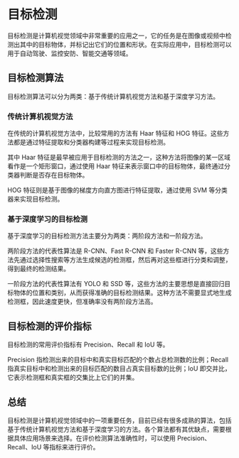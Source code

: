 # 目标检测
目标检测是计算机视觉领域中非常重要的应用之一，它的任务是在图像或视频中检测出其中的目标物体，并标记出它们的位置和形状。在实际应用中，目标检测可以用于自动驾驶、监控安防、智能交通等领域。

## 目标检测算法
目标检测算法可以分为两类：基于传统计算机视觉方法和基于深度学习方法。

### 传统计算机视觉方法
在传统的计算机视觉方法中，比较常用的方法有 Haar 特征和 HOG 特征。这些方法都是通过特征提取和分类器构建等过程来实现目标检测。

其中 Haar 特征是最早被应用于目标检测的方法之一，这种方法将图像的某一区域看作是一个矩形窗口，通过使用 Haar 特征来表示窗口中的目标物体，最终通过分类器判断是否存在目标物体。

HOG 特征则是基于图像的梯度方向直方图进行特征提取，通过使用 SVM 等分类器来实现目标检测。

### 基于深度学习的目标检测
基于深度学习的目标检测方法主要分为两类：两阶段方法和一阶段方法。

两阶段方法的代表性算法是 R-CNN、Fast R-CNN 和 Faster R-CNN 等，这些方法先通过选择性搜索等方法生成候选的检测框，然后再对这些框进行分类和调整，得到最终的检测结果。

一阶段方法的代表性算法有 YOLO 和 SSD 等，这些方法的主要思想是直接回归目标物体的位置和类别，从而获得准确的目标检测结果。这种方法不需要显式地生成检测框，因此速度更快，但准确率没有两阶段方法高。

## 目标检测的评价指标
目标检测的常用评价指标有 Precision、Recall 和 IoU 等。

Precision 指检测出来的目标中和真实目标匹配的个数占总检测数的比例；Recall 指真实目标中和检测出来的目标匹配的数目占真实目标数的比例；IoU 即交并比，它表示检测框和真实框的交集比上它们的并集。

## 总结
目标检测是计算机视觉领域中的一项重要任务，目前已经有很多成熟的算法，包括基于传统计算机视觉方法和基于深度学习的方法。各个算法都有其优缺点，需要根据具体应用场景来选择。在评价检测算法准确性时，可以使用 Precision、Recall、IoU 等指标来进行评价。